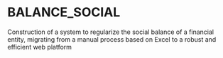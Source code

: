 # BALANCE_SOCIAL
Construction of a system to regularize the social balance of a financial entity, migrating from a manual process based on Excel to a robust and efficient web platform
